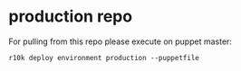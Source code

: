 # production repo
For pulling from this repo please execute on puppet master: 
```
r10k deploy environment production --puppetfile
```
